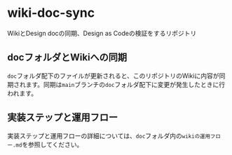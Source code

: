 # wiki-doc-sync
WikiとDesign docの同期、Design as Codeの検証をするリポジトリ

## docフォルダとWikiへの同期

`doc`フォルダ配下のファイルが更新されると、このリポジトリのWikiに内容が同期されます。同期は`main`ブランチの`doc`フォルダ配下に変更が発生したときに行われます。

## 実装ステップと運用フロー

実装ステップと運用フローの詳細については、`doc`フォルダ内の`wikiの運用フロー.md`を参照してください。
